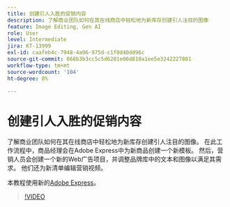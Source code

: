```yaml
---
title: 创建引人入胜的促销内容
description: 了解商业团队如何在其在线商店中轻松地为新库存创建引人注目的图像
feature: Image Editing, Gen AI
role: User
level: Intermediate
jira: KT-13999
exl-id: caafeb4c-7948-4a96-975d-c1f0d40dd96c
source-git-commit: 068b3b3cc5c5d6281e06d810a1ee5e3242227881
workflow-type: tm+mt
source-wordcount: '104'
ht-degree: 0%

---
```


# 创建引人入胜的促销内容

了解商业团队如何在其在线商店中轻松地为新库存创建引人注目的图像。 在此工作流程中，商品经理会在Adobe Express中为新商品创建一个新模板。 然后，营销人员会创建一个新的Web广告项目，并调整品牌库中的文本和图像以满足其需求。 他们还为新清单编辑营销视频。

本教程使用新的[Adobe Express](https://www.adobe.com/express/)。

>[!VIDEO](https://video.tv.adobe.com/v/3447141?quality=12&learn=on&hidetitle=true&captions=chi_hans)
